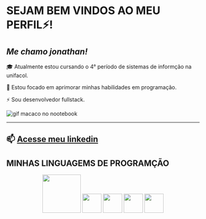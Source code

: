 # SEJAM BEM VINDOS AO MEU PERFIL⚡️!





***Me chamo jonathan!***
--------


🎓 Atualmente estou cursando o 4° período de sistemas de informção na unifacol. 

🚀 Estou focado em aprimorar minhas habilidades em programação. 


⚡️ Sou desenvolvedor fullstack.

![gif macaco no nootebook](https://hypescience.com/wp-content/uploads/2016/03/macaco-computador-babuino.gif)

-------






📫 [Acesse meu linkedin](https://www.linkedin.com/in/jonathan-rocha-51b8ab268/?utm_source=share&utm_campaign=share_via&utm_content=profile&utm_medium=android_app)
------





## MINHAS LINGUAGEMS DE PROGRAMÇÃO

<p align="center">
<img src="https://github.com/Jonathanwsr/jonathanwsr/assets/126990110/b46ddb43-a0f8-4e83-ba8e-9e8246d26d82" width="100px">  
<img src="https://github.com/Jonathanwsr/jonathanwsr/assets/126990110/3db75bc2-868b-407d-8cb6-c40eca1db270" width="50px"> 
<img src="https://github.com/Jonathanwsr/jonathanwsr/assets/126990110/aa8b0977-fbcd-473f-be44-723abda7b36b" width="50px"> 
<img src="https://github.com/Jonathanwsr/jonathanwsr/assets/126990110/1bdf0588-05d4-4a58-b609-862017bc6e9c" width="50px"> 
<img src="https://github.com/Jonathanwsr/jonathanwsr/assets/126990110/6d3617d6-41a7-4eba-97da-2b475b788636" width="50px"> 
<p/>

























